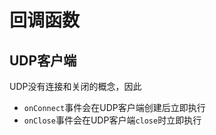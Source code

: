 # 回调函数

UDP客户端
----
UDP没有连接和关闭的概念，因此

* `onConnect`事件会在UDP客户端创建后立即执行
* `onClose`事件会在UDP客户端`close`时立即执行

